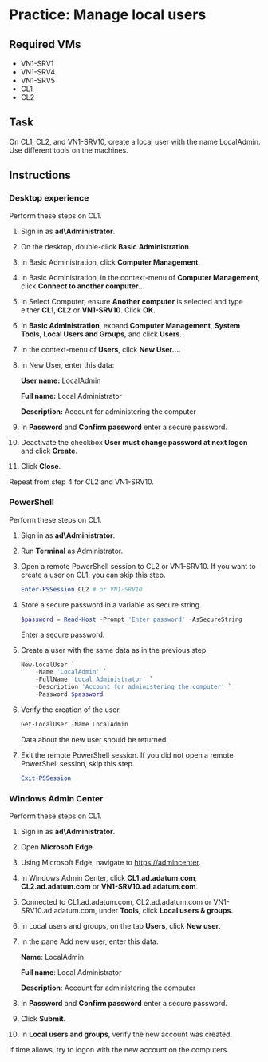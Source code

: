 # Practice: Manage local users

## Required VMs

* VN1-SRV1
* VN1-SRV4
* VN1-SRV5
* CL1
* CL2

## Task

On CL1, CL2, and VN1-SRV10, create a local user with the name LocalAdmin. Use different tools on the machines.

## Instructions

### Desktop experience

Perform these steps on CL1.

1. Sign in as **ad\Administrator**.
1. On the desktop, double-click **Basic Administration**.
1. In Basic Administration, click **Computer Management**.
1. In Basic Administration, in the context-menu of **Computer Management**, click **Connect to another computer...**
1. In Select Computer, ensure **Another computer** is selected and type either **CL1**, **CL2** or **VN1-SRV10**. Click **OK**.
1. In **Basic Administration**, expand **Computer Management**, **System Tools**,  **Local Users and Groups**, and click **Users**.
1. In the context-menu of **Users**, click **New User...**.
1. In New User, enter this data:

    **User name:** LocalAdmin

    **Full name:** Local Administrator

    **Description:** Account for administering the computer

1. In **Password** and **Confirm password** enter a secure password.
1. Deactivate the checkbox **User must change password at next logon** and click **Create**.
1. Click **Close**.

Repeat from step 4 for CL2 and VN1-SRV10.

### PowerShell

Perform these steps on CL1.

1. Sign in as **ad\Administrator**.
1. Run **Terminal** as Administrator.
1. Open a remote PowerShell session to CL2 or VN1-SRV10. If you want to create a user on CL1, you can skip this step.

    ````powershell
    Enter-PSSession CL2 # or VN1-SRV10
    ````

1. Store a secure password in a variable as secure string.

    ````powershell
    $password = Read-Host -Prompt 'Enter password' -AsSecureString
    ````

    Enter a secure password.

1. Create a user with the same data as in the previous step.

    ````powershell
    New-LocalUser `
        -Name 'LocalAdmin' `
        -FullName 'Local Administrator' `
        -Description 'Account for administering the computer' `
        -Password $password
    ````

1. Verify the creation of the user.

    ````powershell
    Get-LocalUser -Name LocalAdmin
    ````

    Data about the new user should be returned.

1. Exit the remote PowerShell session. If you did not open a remote PowerShell session, skip this step.

    ````powershell
    Exit-PSSession
    ````

### Windows Admin Center

Perform these steps on CL1.

1. Sign in as **ad\Administrator**.
1. Open **Microsoft Edge**.
1. Using Microsoft Edge, navigate to <https://admincenter>.
1. In Windows Admin Center, click **CL1.ad.adatum.com**, **CL2.ad.adatum.com** or **VN1-SRV10.ad.adatum.com**.
1. Connected to CL1.ad.adatum.com, CL2.ad.adatum.com or VN1-SRV10.ad.adatum.com, under **Tools**, click **Local users & groups**.
1. In Local users and groups, on the tab **Users**, click **New user**.
1. In the pane Add new user, enter this data:

    **Name**: LocalAdmin

    **Full name**: Local Administrator

    **Description**: Account for administering the computer

1. In **Password** and **Confirm password** enter a secure password.
1. Click **Submit**.
1. In **Local users and groups**, verify the new account was created.

If time allows, try to logon with the new account on the computers.
